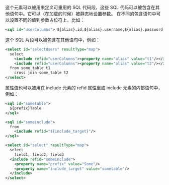 这个元素可以被用来定义可重用的 SQL 代码段，这些 SQL 代码可以被包含在其他语句中。它可以（在加载的时候）被静态地设置参数。 在不同的包含语句中可以设置不同的值到参数占位符上。比如：
```xml
<sql id="userColumns"> ${alias}.id,${alias}.username,${alias}.password </sql>
```
这个 SQL 片段可以被包含在其他语句中，例如：
```xml
<select id="selectUsers" resultType="map">
  select
    <include refid="userColumns"><property name="alias" value="t1"/></include>,
    <include refid="userColumns"><property name="alias" value="t2"/></include>
  from some_table t1
    cross join some_table t2
</select>
```
属性值也可以被用在 include 元素的 refid 属性里或 include 元素的内部语句中，例如：
```xml
<sql id="sometable">
  ${prefix}Table
</sql>

<sql id="someinclude">
  from
    <include refid="${include_target}"/>
</sql>

<select id="select" resultType="map">
  select
    field1, field2, field3
  <include refid="someinclude">
    <property name="prefix" value="Some"/>
    <property name="include_target" value="sometable"/>
  </include>
</select>
```